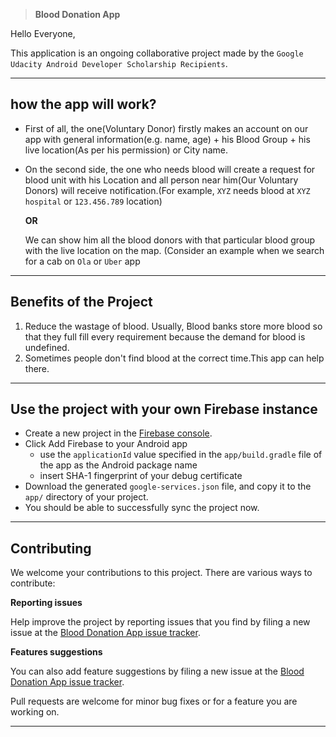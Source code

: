 > **Blood Donation App**

Hello Everyone,

This application is an ongoing collaborative project made by the `Google Udacity Android Developer Scholarship Recipients`.

---

## how the app will work?
 * First of all, the one(Voluntary Donor) firstly makes an account on our app with general information(e.g. name, age) + his Blood Group + his live location(As per his permission) or City name.
 * On the second side, the one who needs blood will create a request for blood unit with his Location and all person near him(Our Voluntary Donors) will receive notification.(For example, `XYZ` needs blood at `XYZ hospital` or `123.456.789` location)
 
   **OR**
   
   We can show him all the blood donors with that particular blood group with the live location on the map. (Consider an example when we search for a cab on `Ola` or `Uber` app

---

## Benefits of the Project 

1) Reduce the wastage of blood. Usually, Blood banks store more blood so that they full fill every requirement because the demand for blood is undefined.
2) Sometimes people don't find blood at the correct time.This app can help there.

---

## Use the project with your own Firebase instance

* Create a new project in the [Firebase console][1].
* Click Add Firebase to your Android app
   * use the `applicationId` value specified in the `app/build.gradle` file of the app as the Android package name
   * insert SHA-1 fingerprint of your debug certificate
* Download the generated `google-services.json` file, and copy it to the `app/` directory of your project.
* You should be able to successfully sync the project now.
---

## Contributing

We welcome your contributions to this project. There are various ways to contribute:

**Reporting issues**

Help improve the project by reporting issues that you find by filing a new issue at the [Blood Donation App issue tracker][0].

**Features suggestions**

You can also add feature suggestions by filing a new issue at the [Blood Donation App issue tracker][0].

Pull requests are welcome for minor bug fixes or for a feature you are working on.

---

[0]: https://github.com/UdacityAndroidDevScholarship/blood-donation/issues
[1]: https://console.firebase.google.com

